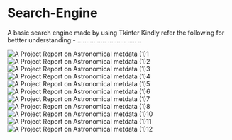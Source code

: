 # Search-Engine
A basic  search engine made by using Tkinter
Kindly refer the following for bettter understanding:-
................
..........
.....
..


![A Project Report on Astronomical metdata (1)1](https://user-images.githubusercontent.com/89240074/201841745-efee72c5-3018-4322-b15b-02c254d06760.jpg)
![A Project Report on Astronomical metdata (1)2](https://user-images.githubusercontent.com/89240074/201841769-25349439-5888-4bf1-8a89-a901d27349c5.jpg)
![A Project Report on Astronomical metdata (1)3](https://user-images.githubusercontent.com/89240074/201841793-deaf8850-ae05-43e4-bdd1-69f713f2c016.jpg)
![A Project Report on Astronomical metdata (1)4](https://user-images.githubusercontent.com/89240074/201841800-65eb09c1-8d98-4e52-837e-11f3a2fe6817.jpg)
![A Project Report on Astronomical metdata (1)5](https://user-images.githubusercontent.com/89240074/201841813-34518db6-db45-4393-b4dd-85f0e496dc1c.jpg)
![A Project Report on Astronomical metdata (1)6](https://user-images.githubusercontent.com/89240074/201841827-c5b9dab9-720d-4e65-b9b8-17c92c729bc5.jpg)
![A Project Report on Astronomical metdata (1)7](https://user-images.githubusercontent.com/89240074/201841844-200a673d-fd6e-48a8-bfb5-3772dfa12b2d.jpg)
![A Project Report on Astronomical metdata (1)8](https://user-images.githubusercontent.com/89240074/201841854-3a6c252e-d975-4b30-8501-1c43b81b6798.jpg)
![A Project Report on Astronomical metdata (1)10](https://user-images.githubusercontent.com/89240074/201841875-41696cdd-7800-41f4-95e7-db16315bf82c.jpg)
![A Project Report on Astronomical metdata (1)11](https://user-images.githubusercontent.com/89240074/201841894-3a76deb1-5eeb-411c-8edf-0e3fa9299abe.jpg)
![A Project Report on Astronomical metdata (1)12](https://user-images.githubusercontent.com/89240074/201841899-d68b6354-171c-49e8-a30b-7dbaca2d8154.jpg)
